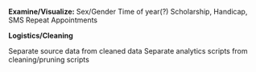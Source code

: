**Examine/Visualize:**
Sex/Gender
Time of year(?)
Scholarship, Handicap, SMS
Repeat Appointments



**Logistics/Cleaning**

Separate source data from cleaned data
Separate analytics scripts from cleaning/pruning scripts

